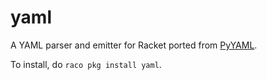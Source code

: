 yaml
====

A YAML parser and emitter for Racket ported from [PyYAML](http://pyyaml.org). 

To install, do `raco pkg install yaml`.

